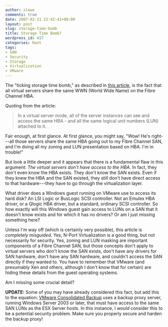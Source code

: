 ```yaml
---
author: slowe
comments: true
date: 2007-02-21 22:42:41+00:00
layout: post
slug: storage-time-bomb
title: Storage Time Bomb?
wordpress_id: 417
categories: Rant
tags:
- SAN
- Security
- Storage
- Virtualization
- VMware
---
```


The "ticking storage time bomb," as described in [this article](http://www.techworld.com/opsys/features/index.cfm?featureID=2257), is the fact that all virtual servers share the same WWN (World Wide Name) on the Fibre Channel HBA.

Quoting from the article:

>In a virtual server mode, all of the server instances can see and access the same HBA - and all the same logical unit numbers (LUN) attached to it.

Fair enough, at first glance. At first glance, you might say, "Wow! He's right---all those servers share the same HBA going out to my Fibre Channel SAN, and I'm doing all my zoning and LUN presentation based on HBA. I'm in trouble!"

But look a little deeper and it appears that there is a fundamental flaw in this argument: _The virtual servers don't have access to the HBA._ In fact, they don't even know the HBA exists. They don't know the SAN exists. Even if they knew the HBA and the SAN existed, they still don't have direct access to that hardware---they have to go through the virtualization layer.

What driver does a Windows guest running on VMware use to access its hard disk? An LSI Logic or BusLogic SCSI controller.  Not an Emulex HBA driver, or a Qlogic HBA driver, but a standard, ordinary SCSI controller. So how exactly will this Windows guest gain access to LUNs on a SAN that it doesn't know exists and for which it has no drivers? Or am I just missing something here?

Unless I'm way off (which is certainly very possible), this article is _completely misguided._ Yes, N-Port Virtualization is a good thing, but not necessarily for security. Yes, zoning and LUN masking are important components of a Fibre Channel SAN, but those concepts don't apply to virtual servers who don't know the SAN exists, don't have any drivers for SAN hardware, don't have any SAN hardware, and couldn't access the SAN directly if they wanted to. You have to remember that VMware (and presumably Xen and others, although I don't know that for certain) are hiding these details from the guest operating systems.

Am I missing some crucial detail?

**UPDATE:** Some of you may have already considered this fact, but add this to the equation: [VMware Consolidated Backup](http://www.vmware.com/products/vi/consolidated_backup.html) uses a backup proxy server, running Windows Server 2003 or later, that must have access to the same SAN LUNs as the ESX Server hosts. In this instance, I _would_ consider this to be a potential security problem. Make sure you properly secure and harden the backup proxy!
